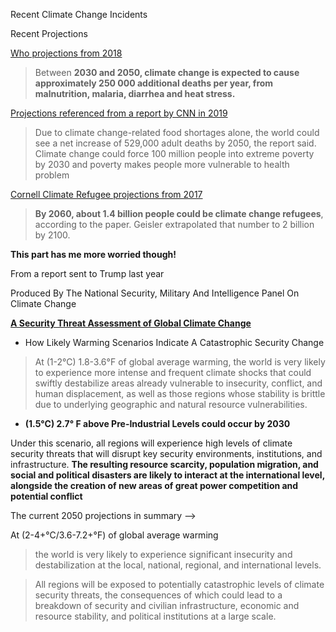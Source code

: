 Recent Climate Change Incidents

Recent Projections

[Who projections from 2018](https://www.who.int/en/news-room/fact-sheets/detail/climate-change-and-health)

>Between **2030 and 2050, climate change is expected to cause approximately 250 000 additional deaths per year, from malnutrition, malaria, diarrhea and heat stress.**

[Projections referenced from a report by CNN in 2019](https://www.cnn.com/2019/01/16/health/climate-change-health-emergency-study/index.html)

>Due to climate change-related food shortages alone, the world could see a net increase of 529,000 adult deaths by 2050, the report said. Climate change could force 100 million people into extreme poverty by 2030 and poverty makes people more vulnerable to health problem

[Cornell Climate Refugee projections from 2017](https://news.cornell.edu/stories/2017/06/rising-seas-could-result-2-billion-refugees-2100)

>**By 2060, about 1.4 billion people could be climate change refugees**, according to the paper. Geisler extrapolated that number to 2 billion by 2100.

**This part has me more worried though!**

From a report sent to Trump last year

Produced By The National Security, Military And Intelligence Panel On Climate Change

[**A Security Threat Assessment of Global Climate Change**](https://climateandsecurity.org/wp-content/uploads/2020/03/a-security-threat-assessment-of-climate-change.pdf)

- How Likely Warming Scenarios Indicate A Catastrophic Security Change

>At (1-2°C) 1.8-3.6°F of global average warming, the world is very likely to experience more intense and frequent climate shocks that could swiftly destabilize areas already vulnerable to insecurity, conflict, and human displacement, as well as those regions whose stability is brittle due to underlying geographic and natural resource vulnerabilities.

- **(1.5°C) 2.7° F above Pre-Industrial Levels could occur by 2030**

Under this scenario, all regions will experience high levels of climate security threats that will disrupt key security environments, institutions, and infrastructure. **The resulting resource scarcity, population migration, and social and political disasters are likely to interact at the international level, alongside the creation of new areas of great power competition and potential conflict**

The current 2050 projections in summary --> 

At (2-4+°C/3.6-7.2+°F) of global average warming

>the world is very likely to experience significant insecurity and destabilization at the local, national, regional, and international levels.

>All regions will be exposed to potentially catastrophic levels of climate security threats, the 
consequences of which could lead to a breakdown of security and civilian infrastructure, economic and 
resource stability, and political institutions at a large scale.
